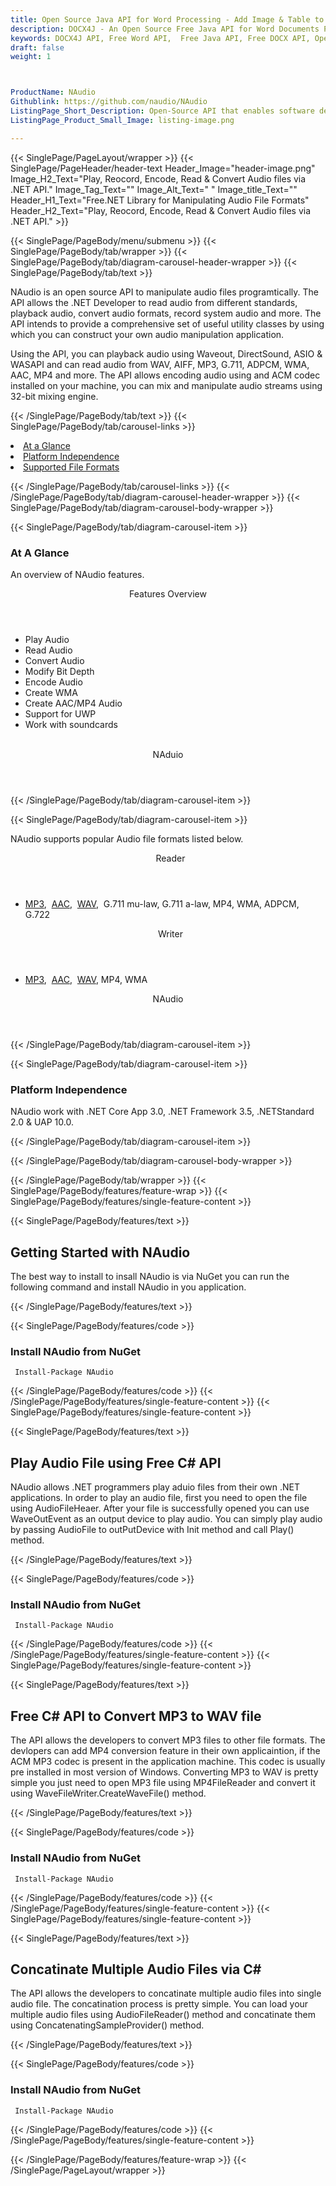 ```yaml
---
title: Open Source Java API for Word Processing - Add Image & Table to DOCX
description: DOCX4J - An Open Source Free Java API for Word Documents Processing.  Create & Edit, add text, Images & Table to Word DOCX files via Java library.
keywords: DOCX4J API, Free Word API,  Free Java API, Free DOCX API, Open Source DOCX API, Free DOCX Java, Random Word API, Free Java Word processing , Word processing API, Open Source Word processing, Convert DOCX Free, Java Word .docx APIs,  Java Docx API, Java word API, create  .docx files, modify Word documents, add image to document, Open Source Java Libraries
draft: false
weight: 1



ProductName: NAudio
Githublink: https://github.com/naudio/NAudio
ListingPage_Short_Description: Open-Source API that enables software developers to read, play, record, convert & encode Audio File Formats using .NET applications.
ListingPage_Product_Small_Image: listing-image.png 

---
```


{{< SinglePage/PageLayout/wrapper >}}
{{< SinglePage/PageHeader/header-text
Header_Image="header-image.png"
Image_H2_Text="Play, Reocord, Encode, Read & Convert Audio files via .NET API."
Image_Tag_Text=""
Image_Alt_Text=" "
Image_title_Text=""
Header_H1_Text="Free.NET Library for Manipulating Audio File Formats"
Header_H2_Text="Play, Reocord, Encode, Read & Convert Audio files via .NET API." >}}

{{< SinglePage/PageBody/menu/submenu >}}
{{< SinglePage/PageBody/tab/wrapper >}}
{{< SinglePage/PageBody/tab/diagram-carousel-header-wrapper >}}
{{< SinglePage/PageBody/tab/text >}}



<p>NAudio is an open source API to manipulate audio files programtically. The API allows the .NET Developer to read audio from different standards, playback audio, convert audio formats, record system audio and more. The API intends to provide a comprehensive set of useful utility classes by using which you can construct your own audio manipulation application.</p>
<p>Using the API, you can playback audio using Waveout, DirectSound, ASIO & WASAPI and can read audio from WAV, AIFF, MP3, G.711, ADPCM, WMA, AAC, MP4 and more. The API allows encoding audio using and ACM codec installed on your machine, you can mix and manipulate audio streams using 32-bit mixing engine.</p>

{{< /SinglePage/PageBody/tab/text >}}
{{< SinglePage/PageBody/tab/carousel-links >}}

<li data-target="#diagramcarousel" data-slide-to="0"><a href="#">At a Glance</a></li>
<li data-target="#diagramcarousel" data-slide-to="2"><a href="#">Platform Independence</a></li>
<li data-target="#diagramcarousel" data-slide-to="1"><a class="activetab" href="#">Supported File Formats</a></li>


{{< /SinglePage/PageBody/tab/carousel-links >}}
{{< /SinglePage/PageBody/tab/diagram-carousel-header-wrapper >}}
{{< SinglePage/PageBody/tab/diagram-carousel-body-wrapper >}}

{{< SinglePage/PageBody/tab/diagram-carousel-item >}}
<h3>At A Glance</h3>
<p>An overview of NAudio features.</p>
<div class="diagram1 d1-poi">
<div class="d1-row">
<div class="d1-col d1-left"><header>Features Overview</header>
<ul>
<li>Play Audio</li>
<li>Read Audio</li>
<li>Convert Audio</li>
<li>Modify Bit Depth</li>
<li>Encode Audio</li>
<li>Create WMA</li>
<li>Create AAC/MP4 Audio</li>
<li>Support for UWP</li>
<li>Work with soundcards</li>
</ul>
</div>
<!--/left-->
<div class="d1-col d1-right"> </div>
</div>
<div class="d1-logo" style="border: none;"><header>NAduio</header><footer><small></small></footer></div>
<!--/logo--></div>
<!--/diagram1-->
{{< /SinglePage/PageBody/tab/diagram-carousel-item >}}

{{< SinglePage/PageBody/tab/diagram-carousel-item >}}
<p>NAudio supports popular Audio file formats listed below.</p>
<div class="diagram1 d2  d1-poi">
<div class="d1-row">
<div class="d1-col d1-left"><header><i class="fa fa-arrows-v "> </i> Reader</header>
<ul>
<li><a href="https://docs.fileformat.com/audio/mp3/">MP3</a>,  <a href="https://docs.fileformat.com/audio/aac/">AAC</a>,  <a href="https://docs.fileformat.com/audio/wav/">WAV</a>,  G.711 mu-law, G.711 a-law, MP4, WMA, ADPCM, G.722</li>
</ul>
</div>
<!--/left-->
<div class="d1-col d1-right"><header><i class="fa  fa-long-arrow-down"> </i> Writer</header>
<ul>
<li><a href="https://docs.fileformat.com/audio/mp3/">MP3</a>,  <a href="https://docs.fileformat.com/audio/aac/">AAC</a>,  <a href="https://docs.fileformat.com/audio/wav/">WAV</a>, MP4, WMA</li>
</ul>
</div>
<!--/right--></div>
<!--/row-->
<div class="d1-logo" style="border: none;"><header>NAudio</header><footer><small></small></footer></div>
<!--/logo--></div>
<!--/diagram2-->
{{< /SinglePage/PageBody/tab/diagram-carousel-item >}}

{{< SinglePage/PageBody/tab/diagram-carousel-item >}}
<h3>Platform Independence</h3>
<p>NAudio work with .NET Core App 3.0, .NET Framework 3.5, .NETStandard 2.0 & UAP 10.0.</p>
{{< /SinglePage/PageBody/tab/diagram-carousel-item >}}

{{< /SinglePage/PageBody/tab/diagram-carousel-body-wrapper >}}

{{< /SinglePage/PageBody/tab/wrapper >}}
{{< SinglePage/PageBody/features/feature-wrap >}}
{{< SinglePage/PageBody/features/single-feature-content >}}

{{< SinglePage/PageBody/features/text >}}
<h2 class="h2title">Getting Started with NAudio</h2>
<p>The best way to install to insall NAudio is via NuGet you can run the following command and install NAudio in you application.</p>
{{< /SinglePage/PageBody/features/text >}}

{{< SinglePage/PageBody/features/code >}}
<h3>Install NAudio from NuGet</h3>
<pre><code class="html"> Install-Package NAudio</code></pre>


{{< /SinglePage/PageBody/features/code >}}
{{< /SinglePage/PageBody/features/single-feature-content >}}
{{< SinglePage/PageBody/features/single-feature-content >}}

{{< SinglePage/PageBody/features/text >}}
<h2 class="h2title">Play Audio File using Free C# API</h2>
<p>NAudio allows .NET programmers play aduio files from their own .NET applications. In order to play an audio file, first you need to open the file using AudioFileHeaer. After your file is successfully opened you can use WaveOutEvent as an output device to play audio. You can simply play audio by passing AudioFile to outPutDevice with Init method and call Play() method.</p>

{{< /SinglePage/PageBody/features/text >}}

{{< SinglePage/PageBody/features/code >}}
<h3>Install NAudio from NuGet</h3>
<pre><code class="html"> Install-Package NAudio</code></pre>


{{< /SinglePage/PageBody/features/code >}}
{{< /SinglePage/PageBody/features/single-feature-content >}}
{{< SinglePage/PageBody/features/single-feature-content >}}

{{< SinglePage/PageBody/features/text >}}
<h2 class="h2title">Free C# API to Convert MP3 to WAV file</h2>
<p>The API allows the developers to convert MP3 files to other file formats. The devlopers can add MP4 conversion feature in their own applicaintion, if the ACM MP3 codec is present in the application machine. This codec is usually pre installed in most version of Windows. Converting MP3 to WAV is pretty simple you just need to open MP3 file using MP4FileReader and convert it using WaveFileWriter.CreateWaveFile() method.</p>

{{< /SinglePage/PageBody/features/text >}}

{{< SinglePage/PageBody/features/code >}}
<h3>Install NAudio from NuGet</h3>
<pre><code class="html"> Install-Package NAudio</code></pre>


{{< /SinglePage/PageBody/features/code >}}
{{< /SinglePage/PageBody/features/single-feature-content >}}
{{< SinglePage/PageBody/features/single-feature-content >}}

{{< SinglePage/PageBody/features/text >}}
<h2 class="h2title">Concatinate Multiple Audio Files via C#</h2>
<p>The API allows the developers to concatinate multiple audio files into single audio file. The concatination process is pretty simple. You can load your multiple audio files using AudioFileReader() method and concatinate them using ConcatenatingSampleProvider() method.</p>

{{< /SinglePage/PageBody/features/text >}}

{{< SinglePage/PageBody/features/code >}}
<h3>Install NAudio from NuGet</h3>
<pre><code class="html"> Install-Package NAudio</code></pre>


{{< /SinglePage/PageBody/features/code >}}
{{< /SinglePage/PageBody/features/single-feature-content >}}

{{< /SinglePage/PageBody/features/feature-wrap >}}
{{< /SinglePage/PageLayout/wrapper >}}